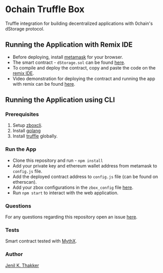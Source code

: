 # 0chain Truffle Box
Truffle integration for building decentralized applications with 0chain's dStorage protocol. 

## Running the Application with Remix IDE
- Before deploying, install [metamask](https://metamask.io/) for your browser.
- The smart contract - `dStorage.sol` can be found [here](https://github.com/0chain/ethereum/tree/master/truffle/contracts).
- To compile and deploy the contract, copy and paste the code on the [remix IDE](http://remix.ethereum.org/).
- Video demonstration for deploying the contract and running the app with remix can be found [here](https://youtu.be/weDEbgLA7_w).

## Running the Application using CLI

### Prerequisites
1. Setup [zboxcli](https://github.com/0chain/zboxcli).
2. Install [golang](https://golang.org/doc/install)
3. Install [truffle](https://www.npmjs.com/package/truffle) globally.

### Run the App

- Clone this repository and run  - `npm install`
- Add your private key and ethereum wallet address from metamask to `config.js` file. 
- Add the deployed contract address to `config.js` file (can be found on etherscan).
- Add your zbox configurations in the `zbox_config` file [here](https://github.com/0chain/ethereum/blob/master/zbox/zbox_config.json).
- Run `npm start` to interact with the web application.

### Questions
For any questions regarding this repository open an issue [here](https://github.com/0chain/truffle/issues).

### Tests
Smart contract tested with [MythX](https://mythx.io/).

### Author
[Jenil K. Thakker](http://github.com/jenil04)

